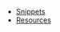 - [<div class="ps-icon ps-icon-code"></div> Snippets](snippets.md)
- [<div class="ps-icon ps-icon-book-tag"></div> Resources](resources.md)
